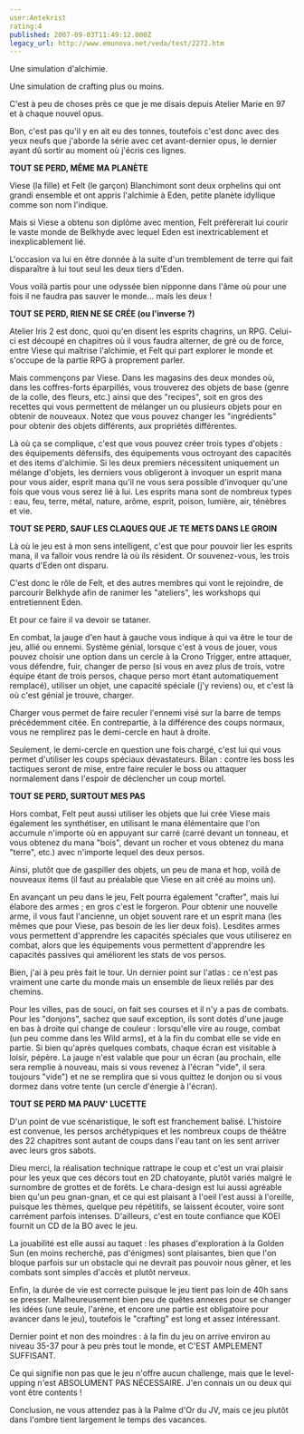 ```yaml
---
user:Antekrist
rating:4
published: 2007-09-03T11:49:12.000Z
legacy_url: http://www.emunova.net/veda/test/2272.htm
---
```

Une simulation d'alchimie.  

Une simulation de crafting plus ou moins.  

C'est à peu de choses près ce que je me disais depuis Atelier Marie en 97 et à chaque nouvel opus.  

Bon, c'est pas qu'il y en ait eu des tonnes, toutefois c'est donc avec des yeux neufs que j'aborde la série avec cet avant-dernier opus, le dernier ayant dû sortir au moment où j'écris ces lignes.  

  

**TOUT SE PERD, MÊME MA PLANÈTE**  

Viese (la fille) et Felt (le garçon) Blanchimont sont deux orphelins qui ont grandi ensemble et ont appris l'alchimie à Eden, petite planète idyllique comme son nom l'indique.  

Mais si Viese a obtenu son diplôme avec mention, Felt préfèrerait lui courir le vaste monde de Belkhyde avec lequel Eden est inextricablement et inexplicablement lié.  

L'occasion va lui en être donnée à la suite d'un tremblement de terre qui fait disparaître à lui tout seul les deux tiers d'Eden.  

Vous voilà partis pour une odyssée bien nipponne dans l'âme où pour une fois il ne faudra pas sauver le monde... mais les deux !  

  

**TOUT SE PERD, RIEN NE SE CRÉE (ou l'inverse ?)**  

Atelier Iris 2 est donc, quoi qu'en disent les esprits chagrins, un RPG. Celui-ci est découpé en chapitres où il vous faudra alterner, de gré ou de force, entre Viese qui maîtrise l'alchimie, et Felt qui part explorer le monde et s'occupe de la partie RPG à proprement parler.  

  

Mais commençons par Viese. Dans les magasins des deux mondes où, dans les coffres-forts éparpillés, vous trouverez des objets de base (genre de la colle, des fleurs, etc.) ainsi que des "recipes", soit en gros des recettes qui vous permettent de mélanger un ou plusieurs objets pour en obtenir de nouveaux. Notez que vous pouvez changer les "ingrédients" pour obtenir des objets différents, aux propriétés différentes.  

Là où ça se complique, c'est que vous pouvez créer trois types d'objets : des équipements défensifs, des équipements vous octroyant des capacités et des items d'alchimie. Si les deux premiers nécessitent uniquement un mélange d'objets, les derniers vous obligeront à invoquer un esprit mana pour vous aider, esprit mana qu'il ne vous sera possible d'invoquer qu'une fois que vous vous serez lié à lui. Les esprits mana sont de nombreux types : eau, feu, terre, métal, nature, arôme, esprit, poison, lumière, air, ténèbres et vie.  

  

**TOUT SE PERD, SAUF LES CLAQUES QUE JE TE METS DANS LE GROIN**  

Là où le jeu est à mon sens intelligent, c'est que pour pouvoir lier les esprits mana, il va falloir vous rendre là où ils résident. Or souvenez-vous, les trois quarts d'Eden ont disparu.  

C'est donc le rôle de Felt, et des autres membres qui vont le rejoindre, de parcourir Belkhyde afin de ranimer les "ateliers", les workshops qui entretiennent Eden.  

Et pour ce faire il va devoir se tataner.  

En combat, la jauge d'en haut à gauche vous indique à qui va être le tour de jeu, allié ou ennemi. Système génial, lorsque c'est à vous de jouer, vous pouvez choisir une option dans un cercle à la Crono Trigger, entre attaquer, vous défendre, fuir, changer de perso (si vous en avez plus de trois, votre équipe étant de trois persos, chaque perso mort étant automatiquement remplacé), utiliser un objet, une capacité spéciale (j'y reviens) ou, et c'est là où c'est génial je trouve, charger.  

Charger vous permet de faire reculer l'ennemi visé sur la barre de temps précédemment citée. En contrepartie, à la différence des coups normaux, vous ne remplirez pas le demi-cercle en haut à droite.  

Seulement, le demi-cercle en question une fois chargé, c'est lui qui vous permet d'utiliser les coups spéciaux dévastateurs. Bilan : contre les boss les tactiques seront de mise, entre faire reculer le boss ou attaquer normalement dans l'espoir de déclencher un coup mortel.  

  

**TOUT SE PERD, SURTOUT MES PAS**  

Hors combat, Felt peut aussi utiliser les objets que lui crée Viese mais également les synthétiser, en utilisant le mana élémentaire que l'on accumule n'importe où en appuyant sur carré (carré devant un tonneau, et vous obtenez du mana "bois", devant un rocher et vous obtenez du mana "terre", etc.) avec n'importe lequel des deux persos.  

Ainsi, plutôt que de gaspiller des objets, un peu de mana et hop, voilà de nouveaux items (il faut au préalable que Viese en ait créé au moins un).  

En avançant un peu dans le jeu, Felt pourra également "crafter", mais lui élabore des armes ; en gros c'est le forgeron. Pour obtenir une nouvelle arme, il vous faut l'ancienne, un objet souvent rare et un esprit mana (les mêmes que pour Viese, pas besoin de les lier deux fois). Lesdites armes vous permettent d'apprendre les capacités spéciales que vous utiliserez en combat, alors que les équipements vous permettent d'apprendre les capacités passives qui améliorent les stats de vos persos.  

  

Bien, j'ai à peu près fait le tour. Un dernier point sur l'atlas : ce n'est pas vraiment une carte du monde mais un ensemble de lieux reliés par des chemins.  

Pour les villes, pas de souci, on fait ses courses et il n'y a pas de combats. Pour les "donjons", sachez que sauf exception, ils sont dotés d'une jauge en bas à droite qui change de couleur : lorsqu'elle vire au rouge, combat (un peu comme dans les Wild arms), et à la fin du combat elle se vide en partie. Si bien qu'après quelques combats, chaque écran est visitable à loisir, pépère. La jauge n'est valable que pour un écran (au prochain, elle sera remplie à nouveau, mais si vous revenez à l'écran "vide", il sera toujours "vide") et ne se remplira que si vous quittez le donjon ou si vous dormez dans votre tente (un cercle d'énergie à l'écran).  

  

**TOUT SE PERD MA PAUV' LUCETTE**  

D'un point de vue scénaristique, le soft est franchement balisé. L'histoire est convenue, les persos archétypiques et les nombreux coups de théâtre des 22 chapitres sont autant de coups dans l'eau tant on les sent arriver avec leurs gros sabots.  

  

Dieu merci, la réalisation technique rattrape le coup et c'est un vrai plaisir pour les yeux que ces décors tout en 2D chatoyante, plutôt variés malgré le surnombre de grottes et de forêts. Le chara-design est lui aussi agréable bien qu'un peu gnan-gnan, et ce qui est plaisant à l'oeil l'est aussi à l'oreille, puisque les thèmes, quelque peu répétitifs, se laissent écouter, voire sont carrément parfois intenses. D'ailleurs, c'est en toute confiance que KOEI fournit un CD de la BO avec le jeu.  

  

La jouabilité est elle aussi au taquet : les phases d'exploration à la Golden Sun (en moins recherché, pas d'énigmes) sont plaisantes, bien que l'on bloque parfois sur un obstacle qui ne devrait pas pouvoir nous gêner, et les combats sont simples d'accès et plutôt nerveux.  

  

Enfin, la durée de vie est correcte puisque le jeu tient pas loin de 40h sans se presser. Malheureusement bien peu de quêtes annexes pour se changer les idées (une seule, l'arène, et encore une partie est obligatoire pour avancer dans le jeu), toutefois le "crafting" est long et assez intéressant.  

Dernier point et non des moindres : à la fin du jeu on arrive environ au niveau 35-37 pour à peu près tout le monde, et C'EST AMPLEMENT SUFFISANT.  

Ce qui signifie non pas que le jeu n'offre aucun challenge, mais que le level-upping n'est ABSOLUMENT PAS NÉCESSAIRE. J'en connais un ou deux qui vont être contents !  

  

Conclusion, ne vous attendez pas à la Palme d'Or du JV, mais ce jeu plutôt dans l'ombre tient largement le temps des vacances.